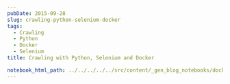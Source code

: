 ```yaml
---
pubDate: 2015-09-28
slug: crawling-python-selenium-docker
tags:
  - Crawling
  - Python
  - Docker
  - Selenium
title: Crawling with Python, Selenium and Docker

notebook_html_path: ../../../../../src/content/_gen_blog_notebooks/docker-selenium-crawler.html
---
```

